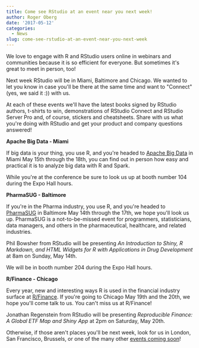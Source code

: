 ```yaml
---
title: Come see RStudio at an event near you next week!
author: Roger Oberg
date: '2017-05-12'
categories:
  - News
slug: come-see-rstudio-at-an-event-near-you-next-week
---
```


We love to engage with R and RStudio users online in webinars and communities because it is so efficient for everyone. But sometimes it's great to meet in person, too!

Next week RStudio will be in Miami, Baltimore and Chicago. We wanted to let you know in case you'll be there at the same time and want to "Connect" (yes, we said it :)) with us.

At each of these events we'll have the latest books signed by RStudio authors, t-shirts to win, demonstrations of RStudio Connect and RStudio Server Pro and, of course, stickers and cheatsheets. Share with us what you're doing with RStudio and get your product and company questions answered!

**Apache Big Data - Miami**

If big data is your thing, you use R, and you're headed to [Apache Big Data](http://events.linuxfoundation.org/events/apache-big-data-north-america) in Miami May 15th through the 18th, you can find out in person how easy and practical it is to analyze big data with R and Spark.

While you're at the conference be sure to look us up at booth number 104 during the Expo Hall hours.

**PharmaSUG - Baltimore**

If you're in the Pharma industry, you use R, and you're headed to [PharmaSUG](https://pharmasug.org/us/index.html) in Baltimore May 14th through the 17th, we hope you'll look us up. PharmaSUG is a not-to-be-missed event for programmers, statisticians, data managers, and others in the pharmaceutical, healthcare, and related industries.

Phil Bowsher from RStudio will be presenting _An Introduction to Shiny, R Markdown, and HTML Widgets for R with Applications in Drug Development_ at 8am on Sunday, May 14th.

We will be in booth number 204 during the Expo Hall hours.

**R/Finance - Chicago**

Every year, new and interesting ways R is used in the financial industry surface at [R/Finance](http://www.rinfinance.com/). If you're going to Chicago May 19th and the 20th, we hope you'll come talk to us. You can't miss us at R/Finance!

Jonathan Regenstein from RStudio will be presenting _Reproducible Finance: A Global ETF Map and Shiny App_ at 2pm on Saturday, May 20th.

Otherwise, if those aren't places you'll be next week, look for us in London, San Francisco, Brussels, or one of the many other [events coming soon](https://www.rstudio.com/about/news-events/)!
